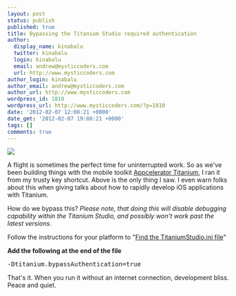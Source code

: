 ```yaml
---
layout: post
status: publish
published: true
title: Bypassing the Titanium Studio required authentication
author:
  display_name: kinabalu
  twitter: kinabalu
  login: kinabalu
  email: andrew@mysticcoders.com
  url: http://www.mysticcoders.com
author_login: kinabalu
author_email: andrew@mysticcoders.com
author_url: http://www.mysticcoders.com
wordpress_id: 1810
wordpress_url: http://www.mysticcoders.com/?p=1810
date: '2012-02-07 12:08:21 +0000'
date_gmt: '2012-02-07 19:08:21 +0000'
tags: []
comments: true
---
```

<img src="http://www.mysticcoders.com/wp-content/uploads/2012/02/Screen-Shot-2012-02-07-at-10.59.43-AM.png" border="0" />

A flight is sometimes the perfect time for uninterrupted work.  So as we've been building things with the mobile toolkit <a href="http://www.appcelerator.com" target="_blank">Appcelerator Titanium</a>, I ran it from my trusty key shortcut.  Above is the only thing I saw.  I even warn folks about this when giving talks about how to rapidly develop iOS applications with Titanium.

How do we bypass this?  <em>Please note, that doing this will disable debugging capability within the Titanium Studio, and possibly won't work past the latest versions</em>.

Follow the instructions for your platform to "<a href="https://wiki.appcelerator.org/display/tis/Modifying+Your+Configuration">Find the TitaniumStudio.ini file</a>"

<strong>Add the following at the end of the file</strong>

<pre>
-Dtitanium.bypassAuthentication=true
</pre>
That's it.  When you run it without an internet connection, development bliss.  Peace and quiet.

